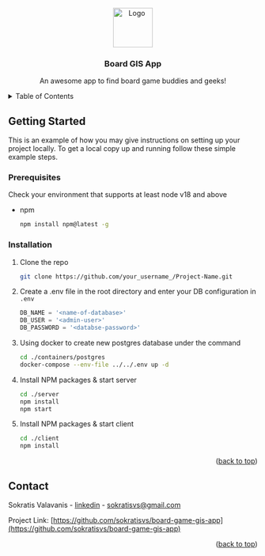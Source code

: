 <!-- PROJECT LOGO -->
<br />
<div align="center">
  <a href="https://github.com/sokratisvs/board-game-gis-app">
    <img src="images/logo.png" alt="Logo" width="80" height="80">
  </a>

  <h3 align="center">Board GIS App</h3>

  <p align="center">
    An awesome app to find board game buddies and geeks!
    <br />
    <!-- <a href="https://github.com/sokratisvs/board-game-gis-app"><strong>Explore the docs »</strong></a>
    <br />
    <br />
    <a href="https://github.com/sokratisvs/board-game-gis-app">View Demo</a>
    ·
    <a href="https://github.com/sokratisvs/board-game-gis-app">Report Bug</a>
    ·
    <a href="https://github.com/sokratisvs/board-game-gis-app">Request Feature</a> -->
  </p>
</div>

<!-- TABLE OF CONTENTS -->
<details>
  <summary>Table of Contents</summary>
  <ol>
    <!-- <li>
      <a href="#about-the-project">About The Project</a>
      <ul>
        <li><a href="#built-with">Built With</a></li>
      </ul>
    </li>
    <li> -->
      <a href="#getting-started">Getting Started</a>
      <ul>
        <!-- <li><a href="#prerequisites">Prerequisites</a></li> -->
        <li><a href="#installation">Installation</a></li>
      </ul>
    </li>
    <!-- <li><a href="#license">License</a></li> -->
    <li><a href="#contact">Contact</a></li>
    <!-- <li><a href="#acknowledgments">Acknowledgments</a></li> -->
  </ol>
</details>

<!-- GETTING STARTED -->

## Getting Started

This is an example of how you may give instructions on setting up your project locally.
To get a local copy up and running follow these simple example steps.

### Prerequisites

Check your environment that supports at least node v18 and above

- npm
  ```sh
  npm install npm@latest -g
  ```

### Installation

1. Clone the repo
   ```sh
   git clone https://github.com/your_username_/Project-Name.git
   ```
2. Create a .env file in the root directory and enter your DB configuration in `.env`
   ```js
   DB_NAME = '<name-of-database>'
   DB_USER = '<admin-user>'
   DB_PASSWORD = '<databse-password>'
   ```
3. Using docker to create new postgres database under the command
   ```sh
   cd ./containers/postgres
   docker-compose --env-file ../../.env up -d
   ```
4. Install NPM packages & start server
   ```sh
   cd ./server
   npm install
   npm start
   ```
5. Install NPM packages & start client
   ```sh
   cd ./client
   npm install
   ```

<p align="right">(<a href="#readme-top">back to top</a>)</p>

<!-- CONTACT -->

## Contact

Sokratis Valavanis - [linkedin](https://www.linkedin.com/in/sokratis-valavanis-7010a469/) - sokratisvs@gmail.com

Project Link: [https://github.com/sokratisvs/board-game-gis-app](https://github.com/sokratisvs/board-game-gis-app)

<p align="right">(<a href="#readme-top">back to top</a>)</p>
